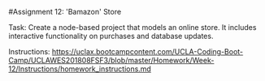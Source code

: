 #Assignment 12: 'Bamazon' Store

Task: Create a node-based project that models an online store. It includes interactive functionality on purchases and database updates.

Instructions: https://uclax.bootcampcontent.com/UCLA-Coding-Boot-Camp/UCLAWES201808FSF3/blob/master/Homework/Week-12/Instructions/homework_instructions.md

